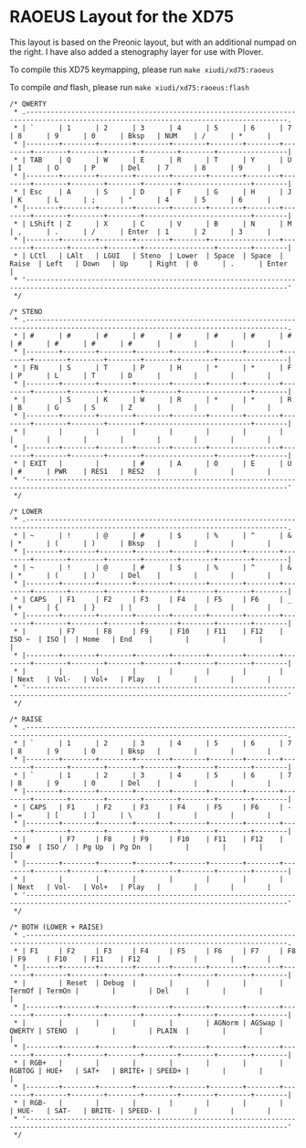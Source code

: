 # RAOEUS Layout for the XD75

This layout is based on the Preonic layout, but with an additional numpad on the right. I have also added a stenography layer for use with Plover.

To compile this XD75 keymapping, please run `make xiudi/xd75:raoeus`

To compile _and_ flash, please run `make xiudi/xd75:raoeus:flash`

    /* QWERTY
     * .--------------------------------------------------------------------------------------------------------------------------------------.
     * | `      | 1      | 2      | 3      | 4      | 5      | 6      | 7      | 8      | 9      | 0      | Bksp   | NUM    | /      | *      |
     * |--------+--------+--------+--------+--------+--------+--------+--------+--------+--------+--------+--------+--------+-----------------|
     * | TAB    | Q      | W      | E      | R      | T      | Y      | U      | I      | O      | P      | Del    | 7      | 8      | 9      |
     * |--------+--------+--------+--------+--------+--------+--------+--------+--------+--------+--------+--------+-----------------+--------|
     * | Esc    | A      | S      | D      | F      | G      | H      | J      | K      | L      | ;      | "      | 4      | 5      | 6      |
     * |--------+--------+--------+--------+--------+--------+--------+--------+--------+--------+--------+--------------------------+--------|
     * | LShift | Z      | X      | C      | V      | B      | N      | M      | ,      | .      | /      | Enter  | 1      | 2      | 3      |
     * |--------+--------+--------+--------+--------+-----------------+--------+--------+--------+--------+-----------------+--------+--------|
     * | LCtl   | LAlt   | LGUI   | Steno  | Lower  | Space  | Space  | Raise  | Left   | Down   | Up     | Right  | 0      | .      | Enter  |
     * '--------------------------------------------------------------------------------------------------------------------------------------'
     */
    
    /* STENO
     * .--------------------------------------------------------------------------------------------------------------------------------------.
     * | #      | #      | #      | #      | #      | #      | #      | #      | #      | #      | #      | #      |        |        |        |
     * |--------+--------+--------+--------+--------+--------+--------+--------+--------+--------+--------+--------+--------+-----------------|
     * | FN     | S      | T      | P      | H      | *      | *      | F      | P      | L      | T      | D      |        |        |        |
     * |--------+--------+--------+--------+--------+--------+--------+--------+--------+--------+--------+--------+-----------------+--------|
     * |        | S      | K      | W      | R      | *      | *      | R      | B      | G      | S      | Z      |        |        |        |
     * |--------+--------+--------+--------+--------+--------+--------+--------+--------+--------+--------+--------------------------+--------|
     * |        |        |        |        |        |        |        |        |        |        |        |        |        |        |        |
     * |--------+--------+--------+--------+--------+-----------------+--------+--------+--------+--------+-----------------+--------+--------|
     * | EXIT   |        |        | #      | A      | O      | E      | U      | #      | PWR    | RES1   | RES2   |        |        |        |
     * '--------------------------------------------------------------------------------------------------------------------------------------'
     */

    /* LOWER
     * .--------------------------------------------------------------------------------------------------------------------------------------.
     * | ~      | !      | @      | #      | $      | %      | ^      | &      | *      | (      | )      | Bksp   |        |        |        |
     * |--------+--------+--------+--------+--------+--------+--------+--------+--------+--------+--------+--------+--------+--------+--------|
     * | ~      | !      | @      | #      | $      | %      | ^      | &      | *      | (      | )      | Del    |        |        |        |
     * |--------+--------+--------+--------+--------+--------+--------+--------+--------+--------+--------+--------+--------+--------+--------|
     * | CAPS   | F1     | F2     | F3     | F4     | F5     | F6     | _      | +      | {      | }      | |      |        |        |        |
     * |--------+--------+--------+--------+--------+--------+--------+--------+--------+--------+--------+--------+--------+--------+--------|
     * |        | F7     | F8     | F9     | F10    | F11    | F12    | ISO ~  | ISO |  | Home   | End    |        |        |        |        |
     * |--------+--------+--------+--------+--------+--------+--------+--------+--------+--------+--------+--------+--------+--------+--------|
     * |        |        |        |        |        |        |        |        | Next   | Vol-   | Vol+   | Play   |        |        |        |
     * '--------------------------------------------------------------------------------------------------------------------------------------'
     */

    /* RAISE
     * .--------------------------------------------------------------------------------------------------------------------------------------.
     * | `      | 1      | 2      | 3      | 4      | 5      | 6      | 7      | 8      | 9      | 0      | Bksp   |        |        |        |
     * |--------+--------+--------+--------+--------+--------+--------+--------+--------+--------+--------+--------+--------+--------+--------|
     * | `      | 1      | 2      | 3      | 4      | 5      | 6      | 7      | 8      | 9      | 0      | Del    |        |        |        |
     * |--------+--------+--------+--------+--------+--------+--------+--------+--------+--------+--------+--------+--------+--------+--------|
     * | CAPS   | F1     | F2     | F3     | F4     | F5     | F6     | -      | =      | [      | ]      | \      |        |        |        |
     * |--------+--------+--------+--------+--------+--------+--------+--------+--------+--------+--------+--------+--------+--------+--------|
     * |        | F7     | F8     | F9     | F10    | F11    | F12    | ISO #  | ISO /  | Pg Up  | Pg Dn  |        |        |        |        |
     * |--------+--------+--------+--------+--------+--------+--------+--------+--------+--------+--------+--------+--------+--------+--------|
     * |        |        |        |        |        |        |        |        | Next   | Vol-   | Vol+   | Play   |        |        |        |
     * '--------------------------------------------------------------------------------------------------------------------------------------'
     */

    /* BOTH (LOWER + RAISE)
     * .--------------------------------------------------------------------------------------------------------------------------------------.
     * | F1     | F2     | F3     | F4     | F5     | F6     | F7     | F8     | F9     | F10    | F11    | F12    |        |        |        |
     * |--------+--------+--------+--------+--------+--------+--------+--------+--------+--------+--------+--------+--------+--------+--------|
     * |        | Reset  | Debug  |        |        |        |        | TermOf | TermOn |        |        | Del    |        |        |        |
     * |--------+--------+--------+--------+--------+--------+--------+--------+--------+--------+--------+--------+--------+--------+--------|
     * |        |        |        |        |        | AGNorm | AGSwap | QWERTY | STENO  |        |        | PLAIN  |        |        |        |
     * |--------+--------+--------+--------+--------+--------+--------+--------+--------+--------+--------+--------+--------+--------+--------|
     * | RGB+   |        |        |        |        |        |        | RGBTOG | HUE+   | SAT+   | BRITE+ | SPEED+ |        |        |        |
     * |--------+--------+--------+--------+--------+--------+--------+--------+--------+--------+--------+--------+--------+--------+--------|
     * | RGB-   |        |        |        |        |        |        |        | HUE-   | SAT-   | BRITE- | SPEED- |        |        |        |
     * '--------------------------------------------------------------------------------------------------------------------------------------'
     */
